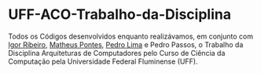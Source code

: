 # UFF-ACO-Trabalho-da-Disciplina
Todos os Códigos desenvolvidos enquanto realizávamos, em conjunto com [Igor Ribeiro](https://github.com/igorribeiro02), [Matheus Pontes](https://github.com/Maths03), [Pedro Lima](https://github.com/APedroL) e Pedro Passos, o Trabalho da Disciplina Arquiteturas de Computadores pelo Curso de Ciência da Computação pela Universidade Federal Fluminense (UFF).
